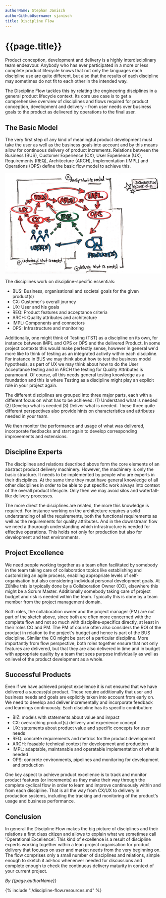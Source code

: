```yaml
---
authorName: Stephan Janisch
authorGithubUsername: sjanisch
title: Discipline Flow
---
```


# {{page.title}}
Product conception, development and delivery is a highly interdisciplinary team endeavour. Anybody who has ever participated in a more or less complete product lifecycle knows that not only the languages each discipline use are quite different, but also that the results of each discipline may sometimes do not fit to each other in the intended way.

The Discipline Flow tackles this by relating the engineering disciplines in a general product lifecycle context. Its core use case is to get a comprehensive overview of disciplines and flows required for product conception, development and delivery - from user needs over business goals to the product as delivered by operations to the final user.

## The Basic Model
The very first step of any kind of meaningful product development must take the user as well as the business goals into account and by this means allow for continuous delivery of product increments. Relations between the Business (BUS), Customer Experience (CX), User Experience (UX), Requirements (REQ), Architecture (ARCH), Implementation (IMPL) and Operations (OPS) define the basic flow model to achieve this.  

![Discipline Flow](./discipline-flow/dflow-sketch.jpg)

The disciplines work on discipline-specific essentials: 

- BUS: Business, organisational and societal goals for the given product(s)
- CX: Customer's overall journey
- UX: User and his goals
- REQ: Product features and acceptance criteria
- ARCH: Quality attributes and architecture
- IMPL: Components and connectors
- OPS: Infrastructure and monitoring

Additionally, one might think of Testing (TST) as a discipline on its own, for instance between IMPL and OPS or OPS and the delivered Product. In some project contexts this would make perfectly sense, however in general we'd more like to think of testing as an integrated activity within each discipline. For instance in BUS we may think about how to test the business model hypothesis, as part of UX we may think about how to do the User Acceptance testing and in ARCH the testing for Quality Attributes is paramount. Of course, all this needs general testing knowledge as a foundation and this is where Testing as a discipline might play an explicit role in your project again.

The different disciplines are grouped into three major parts, each with a different focus on what has to be achieved: (1) Understand what is needed (2) Develop what is needed (3) Deliver what is needed. These three quite different perspectives also provide hints on characteristics and attributes needed in your team.

We then monitor the performance and usage of what was delivered, incorporate feedbacks and start again to develop corresponding improvements and extensions. 


## Discipline Experts 
The disciplines and relations described above form the core elements of an abstract product delivery machinery. However, the machinery is only the basic structure. It needs to be implemented by people who are experts in their disciplines. At the same time they must have general knowledge of all other disciplines in order to be able to put specific work always into context of the overall product lifecycle. Only then we may avoid silos and waterfall-like delivery processes.

The more direct the disciplines are related, the more this knowledge is required. For instance working on the architecture requires a solid understanding of all the requirements, both the functional requirements as well as the requirements for quality attributes. And in the downstream flow we need a thourough understanding which infrastructure is needed for effective operations. This holds not only for production but also for development and test environments.

## Project Excellence 
We need people working together as a team often facilitated by somebody in the team taking care of collaboration topics like establishing and customizing an agile process, enabling appropriate levels of self-organisation but also considering individual personal development goals. At Zühlke this is typically done by a Collaboration Owner (CO), elsewhere this might be a Scrum Master. Additionally somebody taking care of project budget and risk is needed within the team. Typically this is done by a team member from the project management domain.

Both roles, the collaboration owner and the project manager (PM) are not part of the sketch above, since both are often more concerned with the complete flow and not so much with discipline-specifics directly, at least in their roles CO and PM. The PM of course often also considers the ROI of the product in relation to the project's budget and hence is part of the BUS discipline. Similar the CO might be part of a particular discipline. More importantly from flow perspective, both roles together ensure that not only features are delivered, but that they are also delivered in time and in budget with appropriate quality by a team that sees purpose individually as well as on level of the product development as a whole.

## Successful Products
Even if we have achieved project excellence it is not ensured that we have delivered a *successful* product. These require additionally that user and business needs and goals are explicitly taken into account from early on. We need to develop and deliver incrementally and incorporate feedback and learnings continuously. Each discipline has its specific contribution:

- BIZ: models with statements about value and impact
- CX: overarching product(s) delivery and experience concept
- UX: statements about product value and specific concepts for user needs
- REQ: concrete requirements and metrics for the product development
- ARCH: feasable technical context for development and production
- IMPL: adaptable, maintanable and operatable implementation of what is needed
- OPS: concrete environments, pipelines and monitoring for development and production

One key aspect to achieve product excellence is to track and monitor product features (or increments) as they make their way through the complete cyclical flow in order to learn and improve continuously within and from each discipline. That is all the way from CX/UX to delivery in production systems, including the tracking and monitoring of the product's usage and business performance.

## Conclusion
In general the Discipline Flow makes the big picture of disciplines and their relations a first class citizen and allows to explain what we sometimes call 'Operational Excellence'. This kind of excellence is a result of discipline experts working together within a lean project organisation for product delivery that focuses on user and market needs from the very beginning on. The flow comprises only a small number of disciplines and relations, simple enough to sketch it ad-hoc whenenver needed for discussions and complete enough to check the continuous delivery maturity in context of your current project. 

*By {{page.authorName}}*

{% include "./discipline-flow.resources.md" %}
